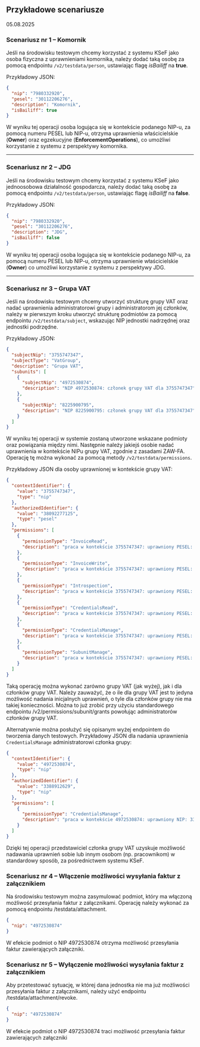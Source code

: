 ## Przykładowe scenariusze
05.08.2025

### Scenariusz nr 1 – Komornik

Jeśli na środowisku testowym chcemy korzystać z systemu KSeF jako osoba fizyczna z uprawnieniami komornika, należy dodać taką osobę za pomocą endpointu `/v2/testdata/person`, ustawiając flagę *isBailiff* na **true**.

Przykładowy JSON:
```json
{
  "nip": "7980332920",
  "pesel": "30112206276",
  "description": "Komornik",
  "isBailiff": true
}
```

W wyniku tej operacji osoba logująca się w kontekście podanego NIP-u, za pomocą numeru PESEL lub NIP-u, otrzyma uprawnienia właścicielskie (**Owner**) oraz egzekucyjne (**EnforcementOperations**), co umożliwi korzystanie z systemu z perspektywy komornika.

---

### Scenariusz nr 2 – JDG

Jeśli na środowisku testowym chcemy korzystać z systemu KSeF jako jednoosobowa działalność gospodarcza, należy dodać taką osobę za pomocą endpointu `/v2/testdata/person`, ustawiając flagę *isBailiff* na **false**.

Przykładowy JSON:
```json
{
  "nip": "7980332920",
  "pesel": "30112206276",
  "description": "JDG",
  "isBailiff": false
}
```

W wyniku tej operacji osoba logująca się w kontekście podanego NIP-u, za pomocą numeru PESEL lub NIP-u, otrzyma uprawnienie właścicielskie (**Owner**) co umożliwi korzystanie z systemu z perspektywy JDG.

---

### Scenariusz nr 3 – Grupa VAT

Jeśli na środowisku testowym chcemy utworzyć strukturę grupy VAT oraz nadać uprawnienia administratorowi grupy i administratorom jej członków, należy w pierwszym kroku utworzyć strukturę podmiotów za pomocą endpointu `/v2/testdata/subject`, wskazując NIP jednostki nadrzędnej oraz jednostki podrzędne.

Przykładowy JSON:
```json
{
  "subjectNip": "3755747347",
  "subjectType": "VatGroup",
  "description": "Grupa VAT",
  "subunits": [
    {
      "subjectNip": "4972530874",
      "description": "NIP 4972530874: członek grupy VAT dla 3755747347"
    },
    {
      "subjectNip": "8225900795",
      "description": "NIP 8225900795: członek grupy VAT dla 3755747347"
    }
  ]
}
```

W wyniku tej operacji w systemie zostaną utworzone wskazane podmioty oraz powiązania między nimi. Następnie należy jakiejś osobie nadać uprawnienia w kontekście NIPu grupy VAT, zgodnie z zasadami ZAW-FA. Operację tę można wykonać za pomocą metody `/v2/testdata/permissions`.

Przykładowy JSON dla osoby uprawnionej w kontekście grupy VAT:
```json
{
  "contextIdentifier": {
    "value": "3755747347",
    "type": "nip"
  },
  "authorizedIdentifier": {
    "value": "38092277125",
    "type": "pesel"
  },
  "permissions": [
    {
      "permissionType": "InvoiceRead",
      "description": "praca w kontekście 3755747347: uprawniony PESEL: 38092277125, Adam Abacki"
    },
    {
      "permissionType": "InvoiceWrite",
      "description": "praca w kontekście 3755747347: uprawniony PESEL: 38092277125, Adam Abacki"
    },
    {
      "permissionType": "Introspection",
      "description": "praca w kontekście 3755747347: uprawniony PESEL: 38092277125, Adam Abacki"
    },
    {
      "permissionType": "CredentialsRead",
      "description": "praca w kontekście 3755747347: uprawniony PESEL: 38092277125, Adam Abacki"
    },
    {
      "permissionType": "CredentialsManage",
      "description": "praca w kontekście 3755747347: uprawniony PESEL: 38092277125, Adam Abacki"
    },
    {
      "permissionType": "SubunitManage",
      "description": "praca w kontekście 3755747347: uprawniony PESEL: 38092277125, Adam Abacki"
    }
  ]
}
```

Taką operację można wykonać zarówno grupy VAT (jak wyżej), jak i dla członków grupy VAT. Należy zauważyć, że o ile dla grupy VAT jest to jedyna możliwość nadania inicjalnych uprawnień, o tyle dla członków grupy nie ma takiej konieczności. Można to już zrobić przy użyciu standardowego endpointu /v2/permissions/subunit/grants powołując administratorów członków grupy VAT. 

Alternatywnie można posłużyć się opisanym wyżej endpointem do tworzenia danych testowych. Przykładowy JSON dla nadania uprawnienia `CredentialsManage` administratorowi członka grupy:
```json
{
  "contextIdentifier": {
    "value": "4972530874",
    "type": "nip"
  },
  "authorizedIdentifier": {
    "value": "3388912629",
    "type": "nip"
  },
  "permissions": [
    {
      "permissionType": "CredentialsManage",
      "description": "praca w kontekście 4972530874: uprawniony NIP: 3388912629, Bogdan Babacki"
    }
  ]
}
```

Dzięki tej operacji przedstawiciel członka grupy VAT uzyskuje możliwość nadawania uprawnień sobie lub innym osobom (np. pracownikom) w standardowy sposób, za pośrednictwem systemu KSeF.

### Scenariusz nr 4 – Włączenie możliwości wysyłania faktur z załącznikiem
Na środowisku testowym można zasymulować podmiot, który ma włączoną możliwość przesyłania faktur z załącznikami. Operację należy wykonać za pomocą endpointu /testdata/attachment.

```json
{
  "nip": "4972530874"
}
```

W efekcie podmiot o NIP 4972530874 otrzyma możliwość przesyłania faktur zawierających załączniki.

### Scenariusz nr 5 – Wyłączenie możliwości wysyłania faktur z załącznikiem
Aby przetestować sytuację, w której dana jednostka nie ma już możliwości przesyłania faktur z załącznikami, należy użyć endpointu /testdata/attachment/revoke.

```json
{
  "nip": "4972530874"
}
```

W efekcie podmiot o NIP 4972530874 traci możliwość przesyłania faktur zawierających załączniki